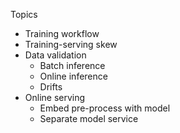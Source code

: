 Topics

- Training workflow
- Training-serving skew
- Data validation
    - Batch inference
    - Online inference
    - Drifts
- Online serving
    - Embed pre-process with model
    - Separate model service
